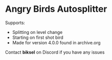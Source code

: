 # Angry Birds Autosplitter
Supports: 
- Splitting on level change
- Starting on first shot bird
- Made for version 4.0.0 found in archive.org

Contact **biksel** on Discord if you have any issues
